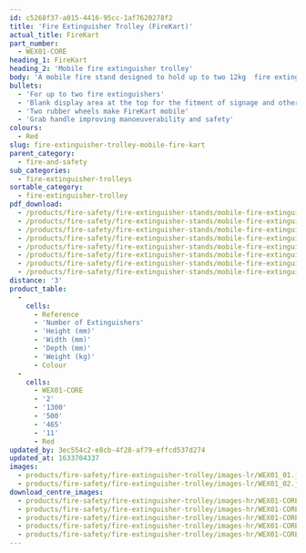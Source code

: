 ```yaml
---
id: c5268f37-a015-4416-95cc-1af7620278f2
title: 'Fire Extinguisher Trolley (FireKart)'
actual_title: FireKart
part_number:
  - WEX01-CORE
heading_1: FireKart
heading_2: 'Mobile fire extinguisher trolley'
body: 'A mobile fire stand designed to hold up to two 12kg  fire extinguishers.'
bullets:
  - 'For up to two fire extinguishers'
  - 'Blank display area at the top for the fitment of signage and other accessories'
  - 'Two rubber wheels make FireKart mobile'
  - 'Grab handle improving manoeuverability and safety'
colours:
  - Red
slug: fire-extinguisher-trolley-mobile-fire-kart
parent_category:
  - fire-and-safety
sub_categories:
  - fire-extinguisher-trolleys
sortable_category:
  - fire-extinguisher-trolley
pdf_download:
  - /products/fire-safety/fire-extinguisher-stands/mobile-fire-extinguisher-stand/images-hr/WEX01_01.jpg
  - /products/fire-safety/fire-extinguisher-stands/mobile-fire-extinguisher-stand/images-hr/WEX01_02.jpg
  - /products/fire-safety/fire-extinguisher-stands/mobile-fire-extinguisher-stand/images-hr/WEX01_03.jpg
  - /products/fire-safety/fire-extinguisher-stands/mobile-fire-extinguisher-stand/images-hr/WEX01_04.jpg
  - /products/fire-safety/fire-extinguisher-stands/mobile-fire-extinguisher-stand/images-hr/WEX01_05.jpg
  - /products/fire-safety/fire-extinguisher-stands/mobile-fire-extinguisher-stand/images-hr/WEX01_06.jpg
  - /products/fire-safety/fire-extinguisher-stands/mobile-fire-extinguisher-stand/images-hr/WEX01_07.jpg
  - /products/fire-safety/fire-extinguisher-stands/mobile-fire-extinguisher-stand/images-hr/WEX01_08.jpg
distance: '3'
product_table:
  -
    cells:
      - Reference
      - 'Number of Extinguishers'
      - 'Height (mm)'
      - 'Width (mm)'
      - 'Depth (mm)'
      - 'Weight (kg)'
      - Colour
  -
    cells:
      - WEX01-CORE
      - '2'
      - '1300'
      - '500'
      - '465'
      - '11'
      - Red
updated_by: 3ec554c2-e8cb-4f28-af79-effcd537d274
updated_at: 1633704337
images:
  - products/fire-safety/fire-extinguisher-trolley/images-lr/WEX01_01.jpg
  - products/fire-safety/fire-extinguisher-trolley/images-lr/WEX01_02.jpg
download_centre_images:
  - products/fire-safety/fire-extinguisher-trolley/images-hr/WEX01-CORE_01.jpg
  - products/fire-safety/fire-extinguisher-trolley/images-hr/WEX01-CORE_02.jpg
  - products/fire-safety/fire-extinguisher-trolley/images-hr/WEX01-CORE_03.jpg
  - products/fire-safety/fire-extinguisher-trolley/images-hr/WEX01-CORE_04.jpg
  - products/fire-safety/fire-extinguisher-trolley/images-hr/WEX01-CORE_05.jpg
---
```

